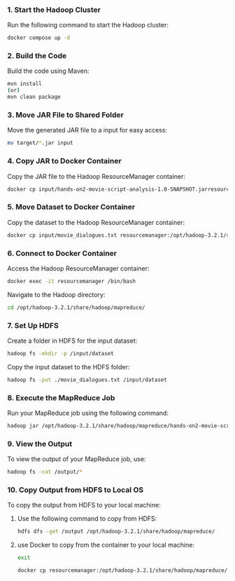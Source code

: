 ### 1. **Start the Hadoop Cluster**
Run the following command to start the Hadoop cluster:
```bash
docker compose up -d
```
### 2. **Build the Code**
Build the code using Maven:
```bash
mvn install  
(or)
mvn clean package
```
### 3. **Move JAR File to Shared Folder**
Move the generated JAR file to a input  for easy access:
```bash
mv target/*.jar input
```
### 4. **Copy JAR to Docker Container**
Copy the JAR file to the Hadoop ResourceManager container:
```bash
docker cp input/hands-on2-movie-script-analysis-1.0-SNAPSHOT.jarresourcemanager:/opt/hadoop-3.2.1/share/hadoop/mapreduce/
```
### 5. **Move Dataset to Docker Container**
Copy the dataset to the Hadoop ResourceManager container:
```bash
docker cp input/movie_dialogues.txt resourcemanager:/opt/hadoop-3.2.1/share/hadoop/mapreduce/
```
 
### 6. **Connect to Docker Container**
Access the Hadoop ResourceManager container:
```bash
docker exec -it resourcemanager /bin/bash
```
Navigate to the Hadoop directory:
```bash
cd /opt/hadoop-3.2.1/share/hadoop/mapreduce/
```
### 7. **Set Up HDFS**
Create a folder in HDFS for the input dataset:
```bash
hadoop fs -mkdir -p /input/dataset
```
Copy the input dataset to the HDFS folder:
```bash
hadoop fs -put ./movie_dialogues.txt /input/dataset
```
### 8. **Execute the MapReduce Job**

Run your MapReduce job using the following command:
```bash
hadoop jar /opt/hadoop-3.2.1/share/hadoop/mapreduce/hands-on2-movie-script-analysis-1.0-SNAPSHOT.jar com.movie.script.analysis.MovieScriptAnalysis /input/dataset/movie_dialogues.txt /output
```

### 9. **View the Output**

To view the output of your MapReduce job, use:

```bash
hadoop fs -cat /output/*
```

### 10. **Copy Output from HDFS to Local OS**

To copy the output from HDFS to your local machine:

1. Use the following command to copy from HDFS:
    ```bash
    hdfs dfs -get /output /opt/hadoop-3.2.1/share/hadoop/mapreduce/
    ```

2. use Docker to copy from the container to your local machine:
   ```bash
   exit 
   ```
    ```bash
    docker cp resourcemanager:/opt/hadoop-3.2.1/share/hadoop/mapreduce/output/ input/output/
    ```

